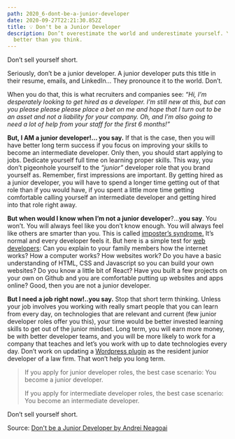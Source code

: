```yaml
---
path: 2020_6-dont-be-a-junior-developer
date: 2020-09-27T22:21:30.852Z
title: 💡 Don't be a Junior Developer
description: Don’t overestimate the world and underestimate yourself. You are
  better than you think.
---
```

Don’t sell yourself short.

Seriously, don’t be a junior developer. A junior developer puts this title in their resume, emails, and LinkedIn… They pronounce it to the world. Don’t.

When you do that, this is what recruiters and companies see: *“Hi, I’m desperately looking to get hired as a developer. I’m still new at this, but can you please please please place a bet on me and hope that I turn out to be an asset and not a liability for your company. Oh, and I’m also going to need a lot of help from your staff for the first 6 months!”*

**But, I AM a junior developer!… you say.** If that is the case, then you will have better long term success if you focus on improving your skills to become an intermediate developer. Only then, you should start applying to jobs. Dedicate yourself full time on learning proper skills. This way, you don’t pigeonhole yourself to the *“junior”* developer role that you brand yourself as. Remember, first impressions are important. By getting hired as a junior developer, you will have to spend a longer time getting out of that role than if you would have, if you spent a little more time getting comfortable calling yourself an intermediate developer and getting hired into that role right away.

**But when would I know when I’m not a junior developer**?…**you say**. You won’t. You will always feel like you don’t know enough. You will always feel like others are smarter than you. This is called [imposter’s syndrome.](https://medium.com/@aliciatweet/overcoming-impostor-syndrome-bdae04e46ec5) It’s normal and every developer feels it. But here is a simple test for [web developers](https://zerotomastery.io/blog/5-technology-trends-to-learn-in-2018): Can you explain to your family members how the internet works? How a computer works? How websites work? Do you have a basic understanding of HTML, CSS and Javascript so you can build your own websites? Do you know a little bit of React? Have you built a few projects on your own on Github and you are comfortable putting up websites and apps online? Good, then you are not a junior developer.

**But I need a job right now!..you say.** Stop that short term thinking. Unless your job involves you working with really smart people that you can learn from every day, on technologies that are relevant and current (few junior developer roles offer you this), your time would be better invested learning skills to get out of the junior mindset. Long term, you will earn more money, be with better developer teams, and you will be more likely to work for a company that teaches and let’s you work with up to date technologies every day. Don’t work on updating a [Wordpress plugin](https://zerotomastery.io/blog/want-to-be-a-web-developer-learn-node-js-not-php) as the resident junior developer of a law firm. That won’t help you long term.

> If you apply for junior developer roles, the best case scenario: You become a junior developer.
>
> If you apply for intermediate developer roles, the best case scenario: You become an intermediate developer.

Don’t sell yourself short.

Source:  [Don't be a Junior Developer by Andrei Neagoai](https://zerotomastery.io/blog/dont-be-a-junior-developer/)